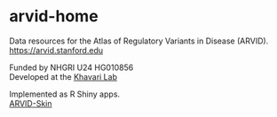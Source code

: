 # arvid-home
Data resources for the Atlas of Regulatory Variants in Disease (ARVID).   
https://arvid.stanford.edu  

Funded by NHGRI U24 HG010856   
Developed at the [Khavari Lab](https://khavarilab.stanford.edu)

Implemented as R Shiny apps.  
[ARVID-Skin](https://github.com/khavarilab/arvid-skin)
